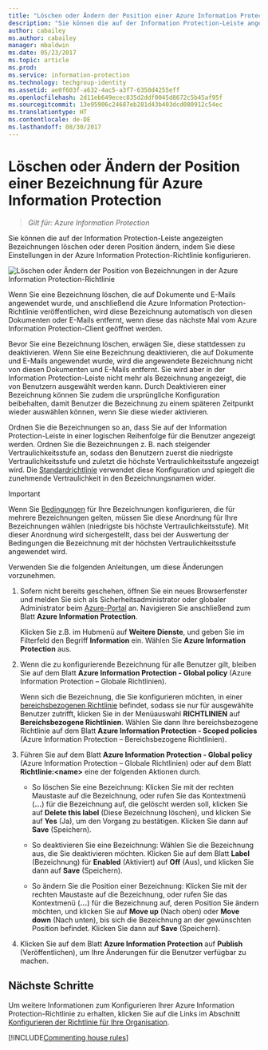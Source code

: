 ```yaml
---
title: "Löschen oder Ändern der Position einer Azure Information Protection-Bezeichnung"
description: "Sie können die auf der Information Protection-Leiste angezeigten Bezeichnungen löschen oder deren Position ändern, indem Sie diese Einstellungen in der Azure Information Protection-Richtlinie konfigurieren."
author: cabailey
ms.author: cabailey
manager: mbaldwin
ms.date: 05/23/2017
ms.topic: article
ms.prod: 
ms.service: information-protection
ms.technology: techgroup-identity
ms.assetid: ae0f603f-a632-4ac5-a3f7-6358d4255eff
ms.openlocfilehash: 2d11eb649ecec835d2ddf0045d8672c5b45af95f
ms.sourcegitcommit: 13e95906c24687eb281d43b403dcd080912c54ec
ms.translationtype: HT
ms.contentlocale: de-DE
ms.lasthandoff: 08/30/2017
---
```

# <a name="how-to-delete-or-reorder-a-label-for-azure-information-protection"></a>Löschen oder Ändern der Position einer Bezeichnung für Azure Information Protection

>*Gilt für: Azure Information Protection*

Sie können die auf der Information Protection-Leiste angezeigten Bezeichnungen löschen oder deren Position ändern, indem Sie diese Einstellungen in der Azure Information Protection-Richtlinie konfigurieren.

![Löschen oder Ändern der Position von Bezeichnungen in der Azure Information Protection-Richtlinie](../media/info-protect-contextmenu.png)

Wenn Sie eine Bezeichnung löschen, die auf Dokumente und E-Mails angewendet wurde, und anschließend die Azure Information Protection-Richtlinie veröffentlichen, wird diese Bezeichnung automatisch von diesen Dokumenten oder E-Mails entfernt, wenn diese das nächste Mal vom Azure Information Protection-Client geöffnet werden.

Bevor Sie eine Bezeichnung löschen, erwägen Sie, diese stattdessen zu deaktivieren. Wenn Sie eine Bezeichnung deaktivieren, die auf Dokumente und E-Mails angewendet wurde, wird die angewendete Bezeichnung nicht von diesen Dokumenten und E-Mails entfernt. Sie wird aber in der Information Protection-Leiste nicht mehr als Bezeichnung angezeigt, die von Benutzern ausgewählt werden kann. Durch Deaktivieren einer Bezeichnung können Sie zudem die ursprüngliche Konfiguration beibehalten, damit Benutzer die Bezeichnung zu einem späteren Zeitpunkt wieder auswählen können, wenn Sie diese wieder aktivieren.

Ordnen Sie die Bezeichnungen so an, dass Sie auf der Information Protection-Leiste in einer logischen Reihenfolge für die Benutzer angezeigt werden. Ordnen Sie die Bezeichnungen z. B. nach steigender Vertraulichkeitsstufe an, sodass den Benutzern zuerst die niedrigste Vertraulichkeitsstufe und zuletzt die höchste Vertraulichkeitsstufe angezeigt wird. Die [Standardrichtlinie](configure-policy-default.md) verwendet diese Konfiguration und spiegelt die zunehmende Vertraulichkeit in den Bezeichnungsnamen wider.

> [!IMPORTANT]
>Wenn Sie [Bedingungen](configure-policy-classification.md) für Ihre Bezeichnungen konfigurieren, die für mehrere Bezeichnungen gelten, müssen Sie diese Anordnung für Ihre Bezeichnungen wählen (niedrigste bis höchste Vertraulichkeitsstufe). Mit dieser Anordnung wird sichergestellt, dass bei der Auswertung der Bedingungen die Bezeichnung mit der höchsten Vertraulichkeitsstufe angewendet wird.


Verwenden Sie die folgenden Anleitungen, um diese Änderungen vorzunehmen.

1. Sofern nicht bereits geschehen, öffnen Sie ein neues Browserfenster und melden Sie sich als Sicherheitsadministrator oder globaler Administrator beim [Azure-Portal](https://portal.azure.com) an. Navigieren Sie anschließend zum Blatt **Azure Information Protection**. 
    
    Klicken Sie z.B. im Hubmenü auf **Weitere Dienste**, und geben Sie im Filterfeld den Begriff **Information** ein. Wählen Sie **Azure Information Protection** aus.

2. Wenn die zu konfigurierende Bezeichnung für alle Benutzer gilt, bleiben Sie auf dem Blatt **Azure Information Protection - Global policy** (Azure Information Protection – Globale Richtlinien).
    
    Wenn sich die Bezeichnung, die Sie konfigurieren möchten, in einer [bereichsbezogenen Richtlinie](configure-policy-scope.md) befindet, sodass sie nur für ausgewählte Benutzer zutrifft, klicken Sie in der Menüauswahl **RICHTLINIEN** auf **Bereichsbezogene Richtlinien**. Wählen Sie dann Ihre bereichsbezogene Richtlinie auf dem Blatt **Azure Information Protection - Scoped policies** (Azure Information Protection – Bereichsbezogene Richtlinien).

3. Führen Sie auf dem Blatt **Azure Information Protection - Global policy** (Azure Information Protection – Globale Richtlinien) oder auf dem Blatt **Richtlinie:\<name>** eine der folgenden Aktionen durch. 

    - So löschen Sie eine Bezeichnung: Klicken Sie mit der rechten Maustaste auf die Bezeichnung, oder rufen Sie das Kontextmenü (**...**) für die Bezeichnung auf, die gelöscht werden soll, klicken Sie auf **Delete this label** (Diese Bezeichnung löschen), und klicken Sie auf **Yes** (Ja), um den Vorgang zu bestätigen. Klicken Sie dann auf **Save** (Speichern). 

    - So deaktivieren Sie eine Bezeichnung: Wählen Sie die Bezeichnung aus, die Sie deaktivieren möchten. Klicken Sie auf dem Blatt **Label** (Bezeichnung) für **Enabled** (Aktiviert) auf **Off** (Aus), und klicken Sie dann auf **Save** (Speichern).

    - So ändern Sie die Position einer Bezeichnung: Klicken Sie mit der rechten Maustaste auf die Bezeichnung, oder rufen Sie das Kontextmenü (**...**) für die Bezeichnung auf, deren Position Sie ändern möchten, und klicken Sie auf **Move up** (Nach oben) oder **Move down** (Nach unten), bis sich die Bezeichnung an der gewünschten Position befindet. Klicken Sie dann auf **Save** (Speichern). 

4. Klicken Sie auf dem Blatt **Azure Information Protection** auf **Publish** (Veröffentlichen), um Ihre Änderungen für die Benutzer verfügbar zu machen.

## <a name="next-steps"></a>Nächste Schritte

Um weitere Informationen zum Konfigurieren Ihrer Azure Information Protection-Richtlinie zu erhalten, klicken Sie auf die Links im Abschnitt [Konfigurieren der Richtlinie für Ihre Organisation](configure-policy.md#configuring-your-organizations-policy).  

[!INCLUDE[Commenting house rules](../includes/houserules.md)]

